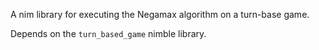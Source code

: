 A nim library for executing the Negamax algorithm on a turn-base game.

Depends on the `turn_based_game` nimble library.

